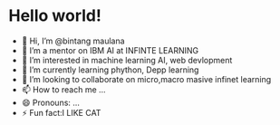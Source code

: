 # Hello world!

- 👋 Hi, I’m @bintang maulana
- 👋 I’m a mentor on IBM AI at INFINTE LEARNING
- 👀 I’m interested in machine learning AI, web devlopment 
- 🌱 I’m currently learning phython, Depp learning
- 💞️ I’m looking to collaborate on micro,macro masive infinet learning
- 📫 How to reach me ...
- 😄 Pronouns: ...
- ⚡ Fun fact:I LIKE CAT

